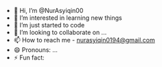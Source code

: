 - 👋 Hi, I’m @NurAsyiqin00
- 👀 I’m interested in learning new things
- 🌱 I’m just started to code
- 💞️ I’m looking to collaborate on ...
- 📫 How to reach me - nurasyiqin0194@gmail.com
- 😄 Pronouns: ...
- ⚡ Fun fact: 

<!---
NurAsyiqin00/NurAsyiqin00 is a ✨ special ✨ repository because its `README.md` (this file) appears on your GitHub profile.
You can click the Preview link to take a look at your changes.
--->
